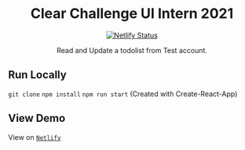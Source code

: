 <h1 align="center">Clear Challenge UI Intern 2021</h1>

<div align="center">

[![Netlify Status](https://api.netlify.com/api/v1/badges/2d0483aa-3ecb-434f-b96d-6bdbef78806f/deploy-status)](https://app.netlify.com/sites/hopeful-hoover-1c74d9/deploys)

Read and Update a todolist from Test account. 

</div>

## Run Locally 

`git clone`
`npm install`
`npm run start` (Created with Create-React-App) 

## View Demo

View on [`Netlify`](https://hopeful-hoover-1c74d9.netlify.app/) 

